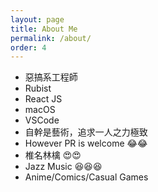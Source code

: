 ```yaml
---
layout: page
title: About Me
permalink: /about/
order: 4
---
```


* 惡搞系工程師
* Rubist
* React JS
* macOS
* VSCode
* 自幹是藝術，追求一人之力極致
* However PR is welcome 😂😂
* 椎名林檎 😍😍
* Jazz Music 😆😆😆
* Anime/Comics/Casual Games
